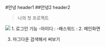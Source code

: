 #안녕 header1
##안녕2 header2
>나의 첫 프로젝트
<img src="https://i.namu.wiki/i/WkPZlLjf0g5i_o4r5j08iC9l29cT-RDp6jc1oQsheTjeVW_hJ31K2Qt_JV6PzSqR0DhsCWkWm8IxM7e-HNKBdQ.webp">
1. 로그인 기능
   -아이디 :
   -패스워드 :
2. 메인화면


3. 마그다운 검색해서 써보기
